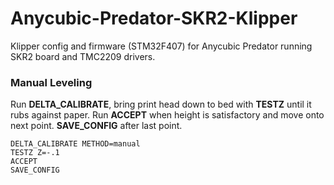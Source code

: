 # Anycubic-Predator-SKR2-Klipper
Klipper config and firmware (STM32F407) for Anycubic Predator running SKR2 board and TMC2209 drivers. 


### Manual Leveling
Run **DELTA_CALIBRATE**, bring print head down to bed with **TESTZ** until it rubs against paper. Run **ACCEPT** when height is satisfactory and move onto next point. **SAVE_CONFIG** after last point.

```G28
DELTA_CALIBRATE METHOD=manual
TESTZ Z=-.1
ACCEPT
SAVE_CONFIG
